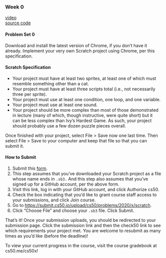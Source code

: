 ### Week 0
[video](https://video.cs50.io/jjqgP9dpD1k?screen=w3XNssqYBSU)    
[source code](https://scratch.mit.edu/studios/25128634/)

#### Problem Set 0
Download and install the latest version of Chrome, if you don’t have it already.
Implement your very own Scratch project using Chrome, per this specification.

#### Scratch Specification
- Your project must have at least two sprites, at least one of which must resemble something other than a cat.
- Your project must have at least three scripts total (i.e., not necessarily three per sprite).
- Your project must use at least one condition, one loop, and one variable.
- Your project must use at least one sound.
- Your project should be more complex than most of those demonstrated in lecture (many of which, though instructive, were quite short) but it can be less complex than Ivy’s Hardest Game. As such, your project should probably use a few dozen puzzle pieces overall.

Once finished with your project, select File > Save now one last time. Then select File > Save to your computer and keep that file so that you can submit it.

#### How to Submit
1. Submit this [form](https://forms.cs50.io/bb5ace07-099c-405e-8da5-33ce6e242601).
2. This step assumes that you’ve downloaded your Scratch project as a file whose name ends in <code>.sb3.</code> And this step also assumes that you’ve signed up for a GitHub account, per the above form.
3. Visit this link, log in with your GitHub account, and click Authorize cs50.
4. Check the box indicating that you’d like to grant course staff access to your submissions, and click Join course.
5. Go to https://submit.cs50.io/upload/cs50/problems/2020/x/scratch.
6. Click “Choose File” and choose your <code>.sb3</code> file. Click Submit.

That’s it! Once your submission uploads, you should be redirected to your submission page. Click the submission link and then the check50 link to see which requirements your project met. You are welcome to resubmit as many times as you’d like (before the deadline)!

To view your current progress in the course, visit the course gradebook at cs50.me/cs50x!
